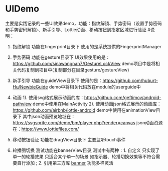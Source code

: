 # UIDemo
主要是实践记录的一些UI效果demo，功能：指纹解锁、手势密码（设置手势密码和手势密码解锁）、新手引导、Lottie动画、移动按钮到指定区域进行验证
#说明：
1. 指纹解锁  功能在fingerprint目录下  使用的是系统提供的FingerprintManager

2. 手势密码 功能在gesture目录下  UI效果使用的是：https://github.com/sinawangnan7/GestureLockView  demo项目中是将相关代码复制到项目中(复制部分在目录gesture/gestureView)

3. 新手引导  功能在guideView目录下  使用的是：https://github.com/huburt-Hu/NewbieGuide  demo中将相关代码放在module的userguide中

4. 动画 1). 使用svg格式展示动画的库：https://github.com/geftimov/android-pathview  demo中使用在MainActivity
       2). 使用动画json格式展示的动画库：https://github.com/airbnb/lottie-android  demo中使用在animationView目录下
       其中json动画预览地址在：https://svgsprite.com/demo/bm/player.php?render=canvas
       json动画资源在：https://www.lottiefiles.com/

5. 移动按钮验证  功能在dragView目录下 主要监听touch事件

6. 轮播图切换   测试功能在bannerView目录,测试中有两种：1. 自定义 只实现了单一的轮播效果 只适合某个单一的场景 如指示器、轮播切换效果等不符合需要自行添加 ; 2. 引用第三方库 [banner](https://github.com/youth5201314/banner) 功能多样灵活
